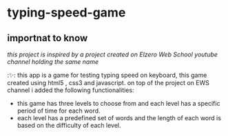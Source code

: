 # typing-speed-game
## importnat to know


*this project is inspired by a project created on Elzero Web School youtube channel holding the same name*

::sparkles:: this app is a game for testing typing speed on keyboard, this game created using html5 , css3 and javascript. on top of the project on EWS channel i added the following functionalities:
- this game has three levels to choose from and each level has a specific period of time for each word. 
- each level has a predefined set of words and the length of each word is based on the difficulty of each level.
